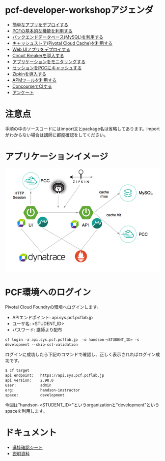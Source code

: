 # pcf-developer-workshopアジェンダ
* [簡単なアプリをデプロイする](https://github.com/tkaburagi/pcf-developer-workshop/blob/master/deploy-simple-spring-boot.md)
* [PCFの基本的な機能を利用する](https://github.com/tkaburagi/pcf-developer-workshop/blob/master/pcf-basic.md)
* [バックエンドデータベース(MySQL)を利用する](https://github.com/tkaburagi/pcf-developer-workshop/blob/master/backend-mysql.md)
* [キャッシュストア(Pivotal Cloud Cache)を利用する](https://github.com/tkaburagi/pcf-developer-workshop/blob/master/backend-pcc.md)
* [Web UIアプリをデプロイする](https://github.com/tkaburagi/pcf-developer-workshop/blob/master/deploy-ui.md)
* [Circuit Breakerを導入する](https://github.com/tkaburagi/pcf-developer-workshop/blob/master/circuit-breaker.md)
* [アプリケーションをモニタリングする](https://github.com/tkaburagi/pcf-developer-workshop/blob/master/monitoring.md)
* [セッションをPCCにキャッシュする](https://github.com/tkaburagi/pcf-developer-workshop/blob/master/session-cache-pcc.md)
* [Zipkinを導入する](https://github.com/tkaburagi/pcf-developer-workshop/blob/master/zipkin.md)
* [APMツールを利用する](https://github.com/tkaburagi/pcf-developer-workshop/blob/master/apm.md)
* [ConcourseでCIする](https://github.com/tkaburagi/pcf-developer-workshop/blob/master/concourse.md)
* [アンケート](https://docs.google.com/forms/d/e/1FAIpQLSf9KHCcjvbMiHyqCk1a012-hGSM0yZVlUcHsmrmrMMzv8d8iw/viewform?usp=sf_link)

# 注意点
手順の中のソースコードにはimport文とpackage名は省略してあります。importがわからない場合は講師に都度確認をしてください。

# アプリケーションイメージ
![image](https://github.com/tkaburagi/pcf-developer-workshop/blob/master/img/readme-1.png)

# PCF環境へのログイン
Pivotal Cloud Foundryの環境へログインします。

* APIエンドポイント: api.sys.pcf.pcflab.jp
* ユーザ名: <STUDENT_ID>
* パスワード: 講師より配布


``` shell
cf login -a api.sys.pcf.pcflab.jp  -o handson-<STUDENT_ID> -s development --skip-ssl-validation
```

ログインに成功したら下記のコマンドで確認し、正しく表示されればログイン成功です。

``` console
$ cf target
api endpoint:   https://api.sys.pcf.pcflab.jp
api version:    2.98.0
user:           admin
org:            handson-instructor
space:          development
```

今回は"handson-<STUDENT_ID>"というorganizationと"development"というspaceを利用します。

# ドキュメント
* [進捗確認シート](https://docs.google.com/spreadsheets/d/1pSoTiZ3pL4wzOwpTHmEixJxVbbtfOfNP5_bxAH6KU3w/edit?usp=sharing)
* [説明資料](https://docs.google.com/presentation/d/1gj41oGsGXIoWiha3-ucSyL1SDWbKkCC8GM9amnQqNWw/edit?usp=sharing)
